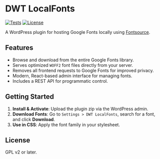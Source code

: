# DWT LocalFonts

[![Tests](https://github.com/dwtDave/dwt-localfonts/workflows/Tests/badge.svg)](https://github.com/dwtDave/dwt-localfonts/actions)
[![License](https://img.shields.io/badge/license-GPL--2.0%2B-blue.svg)](LICENSE)

A WordPress plugin for hosting Google Fonts locally using [Fontsource](https://fontsource.org/).

## Features

  * Browse and download from the entire Google Fonts library.
  * Serves optimized `WOFF2` font files directly from your server.
  * Removes all frontend requests to Google Fonts for improved privacy.
  * Modern, React-based admin interface for managing fonts.
  * Includes a REST API for programmatic control.

## Getting Started

1.  **Install & Activate**: Upload the plugin zip via the WordPress admin.
2.  **Download Fonts**: Go to `Settings > DWT LocalFonts`, search for a font, and click **Download**.
3.  **Use in CSS**: Apply the font family in your stylesheet.



## License

GPL v2 or later.
